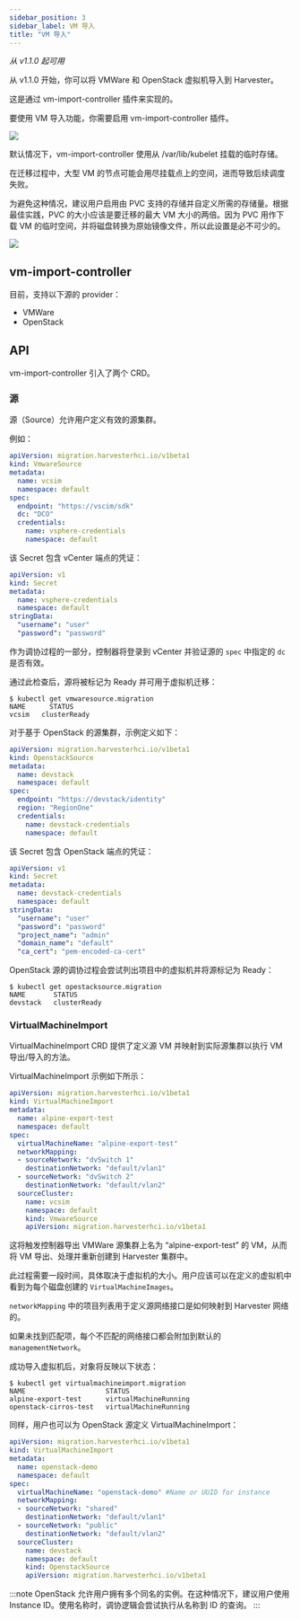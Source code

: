 ```yaml
---
sidebar_position: 3
sidebar_label: VM 导入
title: "VM 导入"
---
```


_从 v1.1.0 起可用_

从 v1.1.0 开始，你可以将 VMWare 和 OpenStack 虚拟机导入到 Harvester。

这是通过 vm-import-controller 插件来实现的。

要使用 VM 导入功能，你需要启用 vm-import-controller 插件。

![](/img/v1.2/vm-import-controller/EnableAddon.png)

默认情况下，vm-import-controller 使用从 /var/lib/kubelet 挂载的临时存储。

在迁移过程中，大型 VM 的节点可能会用尽挂载点上的空间，进而导致后续调度失败。

为避免这种情况，建议用户启用由 PVC 支持的存储并自定义所需的存储量。根据最佳实践，PVC 的大小应该是要迁移的最大 VM 大小的两倍。因为 PVC 用作下载 VM 的临时空间，并将磁盘转换为原始镜像文件，所以此设置是必不可少的。

![](/img/v1.2/vm-import-controller/ConfigureAddon.png)

## vm-import-controller

目前，支持以下源的 provider：
* VMWare
* OpenStack

## API
vm-import-controller 引入了两个 CRD。

### 源
源（Source）允许用户定义有效的源集群。

例如：

```yaml
apiVersion: migration.harvesterhci.io/v1beta1
kind: VmwareSource
metadata:
  name: vcsim
  namespace: default
spec:
  endpoint: "https://vscim/sdk"
  dc: "DCO"
  credentials:
    name: vsphere-credentials
    namespace: default
```

该 Secret 包含 vCenter 端点的凭证：

```yaml
apiVersion: v1
kind: Secret
metadata:
  name: vsphere-credentials
  namespace: default
stringData:
  "username": "user"
  "password": "password"
```

作为调协过程的一部分，控制器将登录到 vCenter 并验证源的 `spec` 中指定的 `dc` 是否有效。

通过此检查后，源将被标记为 Ready 并可用于虚拟机迁移：

```shell
$ kubectl get vmwaresource.migration
NAME      STATUS
vcsim   clusterReady
```

对于基于 OpenStack 的源集群，示例定义如下：

```yaml
apiVersion: migration.harvesterhci.io/v1beta1
kind: OpenstackSource
metadata:
  name: devstack
  namespace: default
spec:
  endpoint: "https://devstack/identity"
  region: "RegionOne"
  credentials:
    name: devstack-credentials
    namespace: default
```

该 Secret 包含 OpenStack 端点的凭证：

```yaml
apiVersion: v1
kind: Secret
metadata:
  name: devstack-credentials
  namespace: default
stringData:
  "username": "user"
  "password": "password"
  "project_name": "admin"
  "domain_name": "default"
  "ca_cert": "pem-encoded-ca-cert"
```

OpenStack 源的调协过程会尝试列出项目中的虚拟机并将源标记为 Ready：

```shell
$ kubectl get opestacksource.migration
NAME       STATUS
devstack   clusterReady
```

### VirtualMachineImport
VirtualMachineImport CRD 提供了定义源 VM 并映射到实际源集群以执行 VM 导出/导入的方法。

VirtualMachineImport 示例如下所示：

```yaml
apiVersion: migration.harvesterhci.io/v1beta1
kind: VirtualMachineImport
metadata:
  name: alpine-export-test
  namespace: default
spec:
  virtualMachineName: "alpine-export-test"
  networkMapping:
  - sourceNetwork: "dvSwitch 1"
    destinationNetwork: "default/vlan1"
  - sourceNetwork: "dvSwitch 2"
    destinationNetwork: "default/vlan2"
  sourceCluster:
    name: vcsim
    namespace: default
    kind: VmwareSource
    apiVersion: migration.harvesterhci.io/v1beta1
```

这将触发控制器导出 VMWare 源集群上名为 “alpine-export-test” 的 VM，从而将 VM 导出、处理并重新创建到 Harvester 集群中。

此过程需要一段时间，具体取决于虚拟机的大小。用户应该可以在定义的虚拟机中看到为每个磁盘创建的 `VirtualMachineImages`。

`networkMapping` 中的项目列表用于定义源网络接口是如何映射到 Harvester 网络的。

如果未找到匹配项，每个不匹配的网络接口都会附加到默认的 `managementNetwork`。

成功导入虚拟机后，对象将反映以下状态：

```shell
$ kubectl get virtualmachineimport.migration
NAME                    STATUS
alpine-export-test      virtualMachineRunning
openstack-cirros-test   virtualMachineRunning

```

同样，用户也可以为 OpenStack 源定义 VirtualMachineImport：

```yaml
apiVersion: migration.harvesterhci.io/v1beta1
kind: VirtualMachineImport
metadata:
  name: openstack-demo
  namespace: default
spec:
  virtualMachineName: "openstack-demo" #Name or UUID for instance
  networkMapping:
  - sourceNetwork: "shared"
    destinationNetwork: "default/vlan1"
  - sourceNetwork: "public"
    destinationNetwork: "default/vlan2"
  sourceCluster:
    name: devstack
    namespace: default
    kind: OpenstackSource
    apiVersion: migration.harvesterhci.io/v1beta1
```

:::note
OpenStack 允许用户拥有多个同名的实例。在这种情况下，建议用户使用 Instance ID。使用名称时，调协逻辑会尝试执行从名称到 ID 的查询。
:::